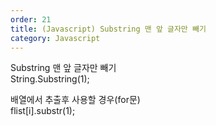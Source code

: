 ```yaml
---   
order: 21   
title: (Javascript) Substring 맨 앞 글자만 빼기   
category: Javascript   
---   
```

   
Substring 맨 앞 글자만 빼기   
String.Substring(1);   
   
배열에서 추출후 사용할 경우(for문)   
flist[i].substr(1);   
